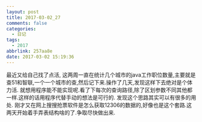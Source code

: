```yaml
---
layout: post
title: 2017-03-02_27
comments: false
categories:
  - 日记
tags:
  - 2017
abbrlink: 257aa8e
date: 2017-03-02 15:19:36
---
```


  最近又给自己找了点活, 这两周一直在统计几个城市的java工作职位数量,主要就是查51和智联,一个一个城市的查,然后记下来.操作了几天,发现这样下去绝对是个体力活. 就想用程序能不能实现呢.看了下每次的查询路径,除了区划参数不同其他都一样.这样的话用程序代替手动的想法是可行的.
  发现这个思路其实可以有很多的用处. 刚才又在网上搜搜抢票软件是怎么获取12306的数据的,好像也是这个套路.这两天开始着手弄表结构啥的了.争取尽快做出来.
